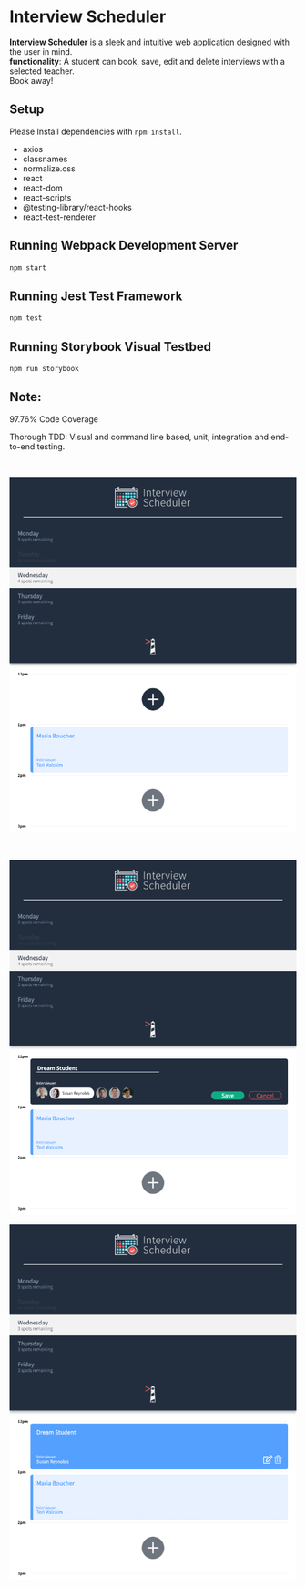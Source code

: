 # Interview Scheduler

**Interview Scheduler** is a sleek and intuitive web application designed with the user in mind.
<br>
**functionality**: A student can book, save, edit and delete interviews with a selected teacher.
<br>
Book away!

## Setup

Please Install dependencies with `npm install`.

- axios
- classnames
- normalize.css
- react
- react-dom
- react-scripts
- @testing-library/react-hooks
- react-test-renderer

## Running Webpack Development Server

```sh
npm start
```

## Running Jest Test Framework

```sh
npm test
```

## Running Storybook Visual Testbed

```sh
npm run storybook
```

## Note:

97.76% Code Coverage

Thorough TDD: Visual and command line based, unit, integration and end-to-end testing.


<br/>

!["Select the day"](https://github.com/colespen/scheduler/blob/master/docs/InterviewSched_1.png)

<br/>

!["Create a new interview"](https://github.com/colespen/scheduler/blob/master/docs/nterviewSched_3.png)
<br/>

!["Save the interview"](https://github.com/colespen/scheduler/blob/master/docs/nterviewSched_2.png)

